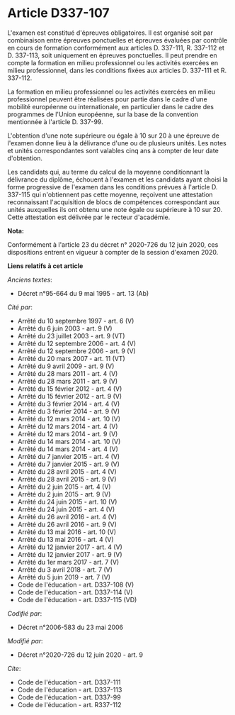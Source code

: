# Article D337-107

L'examen est constitué d'épreuves obligatoires. Il est organisé soit par combinaison entre épreuves ponctuelles et épreuves
évaluées par contrôle en cours de formation conformément aux articles D. 337-111, R. 337-112 et D. 337-113, soit uniquement
en épreuves ponctuelles. Il peut prendre en compte la formation en milieu professionnel ou les activités exercées en milieu
professionnel, dans les conditions fixées aux articles D. 337-111 et R. 337-112.

La formation en milieu professionnel ou les activités exercées en milieu professionnel peuvent être réalisées pour partie
dans le cadre d'une mobilité européenne ou internationale, en particulier dans le cadre des programmes de l'Union européenne,
sur la base de la convention mentionnée à l'article D. 337-99.

L'obtention d'une note supérieure ou égale à 10 sur 20 à une épreuve de l'examen donne lieu à la délivrance d'une ou de
plusieurs unités. Les notes et unités correspondantes sont valables cinq ans à compter de leur date d'obtention.

Les candidats qui, au terme du calcul de la moyenne conditionnant la délivrance du diplôme, échouent à l'examen et les
candidats ayant choisi la forme progressive de l'examen dans les conditions prévues à l'article D. 337-115 qui n'obtiennent
pas cette moyenne, reçoivent une attestation reconnaissant l'acquisition de blocs de compétences correspondant aux unités
auxquelles ils ont obtenu une note égale ou supérieure à 10 sur 20. Cette attestation est délivrée par le recteur d'académie.

**Nota:**

Conformément à l'article 23 du décret n° 2020-726 du 12 juin 2020, ces dispositions entrent en vigueur à compter de la
session d'examen 2020.

**Liens relatifs à cet article**

_Anciens textes_:

  - Décret n°95-664 du 9 mai 1995 - art. 13 (Ab)

_Cité par_:

  - Arrêté du 10 septembre 1997 - art. 6 (V)
  - Arrêté du 6 juin 2003 - art. 9 (V)
  - Arrêté du 23 juillet 2003 - art. 9 (VT)
  - Arrêté du 12 septembre 2006 - art. 4 (V)
  - Arrêté du 12 septembre 2006 - art. 9 (V)
  - Arrêté du 20 mars 2007 - art. 11 (VT)
  - Arrêté du 9 avril 2009 - art. 9 (V)
  - Arrêté du 28 mars 2011 - art. 4 (V)
  - Arrêté du 28 mars 2011 - art. 9 (V)
  - Arrêté du 15 février 2012 - art. 4 (V)
  - Arrêté du 15 février 2012 - art. 9 (V)
  - Arrêté du 3 février 2014 - art. 4 (V)
  - Arrêté du 3 février 2014 - art. 9 (V)
  - Arrêté du 12 mars 2014 - art. 10 (V)
  - Arrêté du 12 mars 2014 - art. 4 (V)
  - Arrêté du 12 mars 2014 - art. 9 (V)
  - Arrêté du 14 mars 2014 - art. 10 (V)
  - Arrêté du 14 mars 2014 - art. 4 (V)
  - Arrêté du 7 janvier 2015 - art. 4 (V)
  - Arrêté du 7 janvier 2015 - art. 9 (V)
  - Arrêté du 28 avril 2015 - art. 4 (V)
  - Arrêté du 28 avril 2015 - art. 9 (V)
  - Arrêté du 2 juin 2015 - art. 4 (V)
  - Arrêté du 2 juin 2015 - art. 9 (V)
  - Arrêté du 24 juin 2015 - art. 10 (V)
  - Arrêté du 24 juin 2015 - art. 4 (V)
  - Arrêté du 26 avril 2016 - art. 4 (V)
  - Arrêté du 26 avril 2016 - art. 9 (V)
  - Arrêté du 13 mai 2016 - art. 10 (V)
  - Arrêté du 13 mai 2016 - art. 4 (V)
  - Arrêté du 12 janvier 2017 - art. 4 (V)
  - Arrêté du 12 janvier 2017 - art. 9 (V)
  - Arrêté du 1er mars 2017 - art. 7 (V)
  - Arrêté du 3 avril 2018 - art. 7 (V)
  - Arrêté du 5 juin 2019 - art. 7 (V)
  - Code de l'éducation - art. D337-108 (V)
  - Code de l'éducation - art. D337-114 (V)
  - Code de l'éducation - art. D337-115 (VD)

_Codifié par_:

  - Décret n°2006-583 du 23 mai 2006

_Modifié par_:

  - Décret n°2020-726 du 12 juin 2020 - art. 9

_Cite_:

  - Code de l'éducation - art. D337-111
  - Code de l'éducation - art. D337-113
  - Code de l'éducation - art. D337-99
  - Code de l'éducation - art. R337-112
